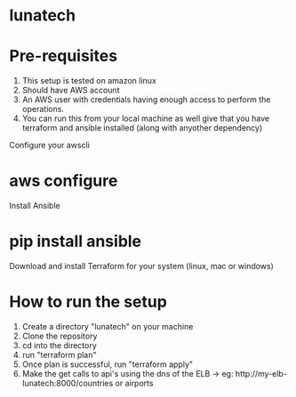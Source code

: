 # lunatech
# Pre-requisites
1) This setup is tested on amazon linux
2) Should have AWS account 
3) An AWS user with credentials having enough access to perform the operations.
4) You can run this from your local machine as well give that you have terraform and ansible installed (along with anyother dependency)

Configure your awscli
# aws configure

Install Ansible
# pip install ansible

Download and install Terraform for your system (linux, mac or windows)

# How to run the setup
1) Create a directory "lunatech" on your machine
2) Clone the repository
3) cd into the directory
4) run "terraform plan"
5) Once plan is successful, run "terraform apply"
6) Make the get calls to api's using the dns of the ELB -> eg: http://my-elb-lunatech:8000/countries or airports
